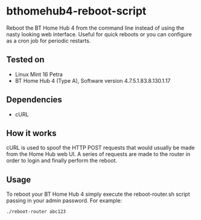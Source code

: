 bthomehub4-reboot-script
========================

Reboot the BT Home Hub 4 from the command line instead of using the nasty looking web interface. Useful for quick reboots or you can configure as a cron job for periodic restarts.

## Tested on
* Linux Mint 16 Petra
* BT Home Hub 4 (Type A), Software version 4.7.5.1.83.8.130.1.17 

## Dependencies
* cURL

## How it works
cURL is used to spoof the HTTP POST requests that would usually be made from the Home Hub web UI. A series of requests are made to the router in order to login and finally perform the reboot.

## Usage
To reboot your BT Home Hub 4 simply execute the reboot-router.sh script passing in your admin password. For example:

```bash
./reboot-router abc123
```
